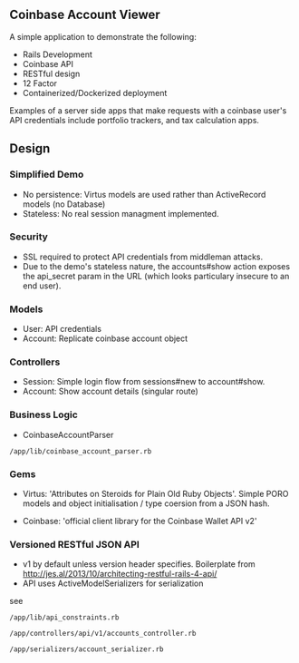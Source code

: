 ## Coinbase Account Viewer


A simple application to demonstrate the following:

- Rails Development
- Coinbase API
- RESTful design
- 12 Factor
- Containerized/Dockerized deployment

Examples of a server side apps that make requests with a coinbase user's API credentials include portfolio trackers, and tax calculation apps. 

## Design

### Simplified Demo

- No persistence: Virtus models are used rather than ActiveRecord models (no Database)
- Stateless: No real session managment implemented.
 

### Security

- SSL required to protect API credentials from middleman attacks.
- Due to the demo's stateless nature, the accounts#show action exposes the api_secret param in the URL (which looks particulary insecure to an end user).

### Models

- User: API credentials
- Account: Replicate coinbase account object 

### Controllers

- Session: Simple login flow from sessions#new to account#show. 
- Account: Show account details (singular route)

### Business Logic

- CoinbaseAccountParser

`/app/lib/coinbase_account_parser.rb`

### Gems

- Virtus: 'Attributes on Steroids for Plain Old Ruby Objects'. Simple PORO models and object initialisation / type coersion from a JSON hash.

- Coinbase: 'official client library for the Coinbase Wallet API v2'

### Versioned RESTful JSON API

- v1 by default unless version header specifies. Boilerplate from http://jes.al/2013/10/architecting-restful-rails-4-api/
- API uses ActiveModelSerializers for serialization

see

`/app/lib/api_constraints.rb`

`/app/controllers/api/v1/accounts_controller.rb`

`/app/serializers/account_serializer.rb`





